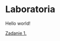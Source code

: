 <html>
<head>
    <title>Starting page</title>
</head>

<body>
    <h1>Laboratoria</h1>
    <p>Hello world!</p>
    <a href='/lab1/index.html'> Zadanie 1.</a>
</body>

</html> 
